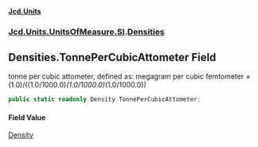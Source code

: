 #### [Jcd.Units](index.md 'index')
### [Jcd.Units.UnitsOfMeasure.SI](Jcd.Units.UnitsOfMeasure.SI.md 'Jcd.Units.UnitsOfMeasure.SI').[Densities](Densities.md 'Jcd.Units.UnitsOfMeasure.SI.Densities')

## Densities.TonnePerCubicAttometer Field

tonne per cubic attometer, defined as: megagram per cubic femtometer × (1.0)/((1.0/1000.0)*(1.0/1000.0)*(1.0/1000.0))

```csharp
public static readonly Density TonnePerCubicAttometer;
```

#### Field Value
[Density](Density.md 'Jcd.Units.UnitTypes.Density')